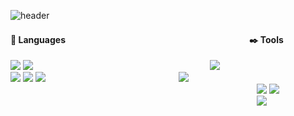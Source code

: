 ![header](https://capsule-render.vercel.app/api?type=waving&color=0:ffafd8,100:a6c1ee&height=300&section=header&text=GERONIMO%20:&#41;&fontSize=80&fontColor=ffffff&fontAlignY=33&desc=Welcome%20to%20yoojin's%20sweet%20home&descAlignY=51&descAlign=62)


  #### :loudspeaker: Languages　　　　　　　　　　　　　　　　　　　　　:black_nib: Tools
  <p>
  <img src="https://img.shields.io/badge/Java&nbsp;-007396?style=flat-square&logo=java&logoColor=white">
  <img src="https://img.shields.io/badge/Python-3776AB?style=flat-square&logo=python&logoColor=white">
  &#160;&#160;&#160;&#160;&#160;&#160;&#160;&#160;&#160;&#160;&#160;&#160;&#160;&#160;&#160;&#160;&#160;&#160;&#160;&#160;&#160;&#160;&#160;&#160;&#160;&#160;&#160;&#160;
  &#160;&#160;&#160;&#160;&#160;&#160;&#160;&#160;&#160;&#160;&#160;&#160;&#160;&#160;&#160;&#160;&#160;&#160;&#160;&#160;&#160;&#160;&#160;&#160;&#160;&#160;&#160;&#160;
  &#160;&#160;&#160;&#160;&#160;&#160;&#160;&#160;&#160;&#160;&#160;&#160;
  <img src="https://img.shields.io/badge/Spring Boot-6DB33F?style=flat-square&logo=Spring Boot&logoColor=white">
  <br>
  <img src="https://img.shields.io/badge/Javascript-F7DF1E?style=flat-square&logo=javascript&logoColor=white">
  <img src="https://img.shields.io/badge/HTML-E34F26?style=flat-square&logo=html5&logoColor=white">
  <img src="https://img.shields.io/badge/CSS-1572B6?style=flat-square&logo=css3&logoColor=white">
  &#160;&#160;&#160;&#160;&#160;&#160;&#160;&#160;&#160;&#160;&#160;&#160;&#160;&#160;&#160;&#160;&#160;&#160;&#160;&#160;&#160;&#160;&#160;&#160;&#160;&#160;&#160;&#160;
  &#160;&#160;&#160;&#160;&#160;&#160;&#160;&#160;&#160;&#160;&#160;&#160;&#160;&#160;&#160;&#160;&#160;&#160;&#160;&#160;&#160;&#160;&#160;
  <img src="https://img.shields.io/badge/Vue.js-4FC08D?style=flat-square&logo=vue.js&logoColor=white">
  <br>
  &#160;&#160;&#160;&#160;&#160;&#160;&#160;&#160;&#160;&#160;&#160;&#160;&#160;&#160;&#160;&#160;&#160;&#160;&#160;&#160;&#160;&#160;&#160;&#160;&#160;&#160;&#160;&#160;
  &#160;&#160;&#160;&#160;&#160;&#160;&#160;&#160;&#160;&#160;&#160;&#160;&#160;&#160;&#160;&#160;&#160;&#160;&#160;&#160;&#160;&#160;&#160;&#160;&#160;&#160;&#160;&#160;
  &#160;&#160;&#160;&#160;&#160;&#160;&#160;&#160;&#160;&#160;&#160;&#160;&#160;&#160;&#160;&#160;&#160;&#160;&#160;&#160;&#160;&#160;&#160;&#160;&#160;&#160;&#160;&#160;
  &#160;&#160;&#160;&#160;&#160;&#160;&#160;&#160;&#160;&#160;&#160;&#160;
  <img src="https://img.shields.io/badge/Oracle-F80000?style=flat-square&logo=oracle&logoColor=white">
  <img src="https://img.shields.io/badge/MySQL-4479A1?style=flat-square&logo=MySQL&logoColor=white">
  <br>
  &#160;&#160;&#160;&#160;&#160;&#160;&#160;&#160;&#160;&#160;&#160;&#160;&#160;&#160;&#160;&#160;&#160;&#160;&#160;&#160;&#160;&#160;&#160;&#160;&#160;&#160;&#160;&#160;
  &#160;&#160;&#160;&#160;&#160;&#160;&#160;&#160;&#160;&#160;&#160;&#160;&#160;&#160;&#160;&#160;&#160;&#160;&#160;&#160;&#160;&#160;&#160;&#160;&#160;&#160;&#160;&#160;
  &#160;&#160;&#160;&#160;&#160;&#160;&#160;&#160;&#160;&#160;&#160;&#160;&#160;&#160;&#160;&#160;&#160;&#160;&#160;&#160;&#160;&#160;&#160;&#160;&#160;&#160;&#160;&#160;
  &#160;&#160;&#160;&#160;&#160;&#160;&#160;&#160;&#160;&#160;&#160;&#160;
  <img src="https://img.shields.io/badge/AWS-232F3E?style=flat-square&logo=amazonaws&logoColor=white">
</p>



